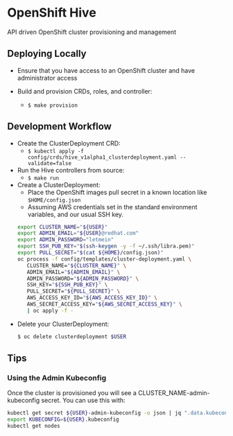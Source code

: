 # OpenShift Hive
API driven OpenShift cluster provisioning and management

## Deploying Locally

* Ensure that you have access to an OpenShift cluster and have administrator access

* Build and provision CRDs, roles, and controller:
   * `$ make provision`

## Development Workflow

* Create the ClusterDeployment CRD:
  * `$ kubectl apply -f config/crds/hive_v1alpha1_clusterdeployment.yaml --validate=false`
* Run the Hive controllers from source:
  * `$ make run`
* Create a ClusterDeployment:
  * Place the OpenShift images pull secret in a known location like `$HOME/config.json`
  * Assuming AWS credentials set in the standard environment variables, and our usual SSH key.
  ```bash
  export CLUSTER_NAME="${USER}"
  export ADMIN_EMAIL="${USER}@redhat.com"
  export ADMIN_PASSWORD="letmein"
  export SSH_PUB_KEY="$(ssh-keygen -y -f ~/.ssh/libra.pem)"
  export PULL_SECRET="$(cat ${HOME}/config.json)"
  oc process -f config/templates/cluster-deployment.yaml \
     CLUSTER_NAME="${CLUSTER_NAME}" \
     ADMIN_EMAIL="${ADMIN_EMAIL}" \
     ADMIN_PASSWORD="${ADMIN_PASSWORD}" \
     SSH_KEY="${SSH_PUB_KEY}" \
     PULL_SECRET="${PULL_SECRET}" \
     AWS_ACCESS_KEY_ID="${AWS_ACCESS_KEY_ID}" \
     AWS_SECRET_ACCESS_KEY="${AWS_SECRET_ACCESS_KEY}" \
     | oc apply -f -
  ```
* Delete your ClusterDeployment:
  ```bash
  $ oc delete clusterdeployment $USER
  ```

## Tips

### Using the Admin Kubeconfig

Once the cluster is provisioned you will see a CLUSTER_NAME-admin-kubeconfig secret. You can use this with:

```bash
kubectl get secret ${USER}-admin-kubeconfig -o json | jq ".data.kubeconfig" -r | base64 -d > ${USER}.kubeconfig
export KUBECONFIG=${USER}.kubeconfig
kubectl get nodes
```
